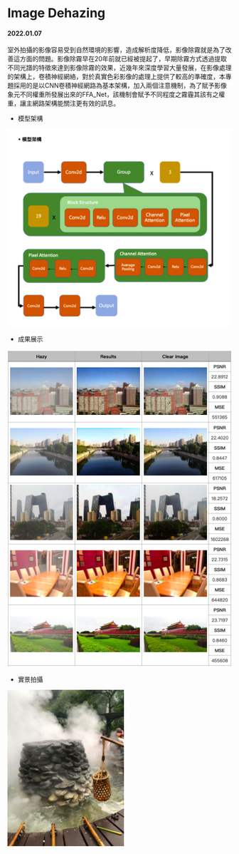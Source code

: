 # Image Dehazing

#### 2022.01.07

室外拍攝的影像容易受到自然環境的影響，造成解析度降低，影像除霧就是為了改善這方面的問題。影像除霧早在20年前就已經被提起了，早期除霧方式透過提取不同光譜的特徵來達到影像除霧的效果，近幾年來深度學習大量發展，在影像處理的架構上，卷積神經網絡，對於真實色彩影像的處理上提供了較高的準確度，本專題採用的是以CNN卷積神經網路為基本架構，加入兩個注意機制，為了賦予影像象元不同權重所發展出來的FFA_Net，該機制會賦予不同程度之霧霾其該有之權重，讓主網路架構能關注更有效的訊息。

* 模型架構

![GITHUB](https://github.com/gary5312/project/blob/main/Image_dehazing/net/pic/2.png)

* 成果展示

![GITGUB](https://github.com/gary5312/project/blob/main/Image_dehazing/net/pic/1.png)

* 實景拍攝

![GITHUB](https://github.com/gary5312/project/blob/main/Image_dehazing/net/pic/3-1.png)
